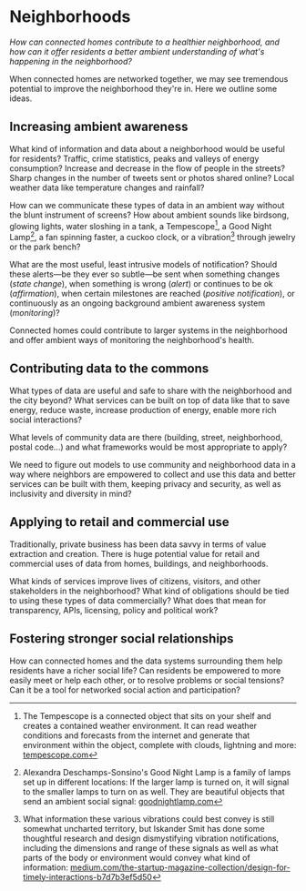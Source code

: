 # Neighborhoods

_How can connected homes contribute to a healthier neighborhood, and how can it offer residents a better ambient understanding of what's happening in the neighborhood?_

When connected homes are networked together, we may see tremendous potential to improve the neighborhood they're in. Here we outline some ideas.

## Increasing ambient awareness

What kind of information and data about a neighborhood would be useful for residents? Traffic, crime statistics, peaks and valleys of energy consumption? Increase and decrease in the flow of people in the streets? Sharp changes in the number of tweets sent or photos shared online? Local weather data like temperature changes and rainfall? 

How can we communicate these types of data in an ambient way without the blunt instrument of screens? How about ambient sounds like birdsong, glowing lights, water sloshing in a tank, a Tempescope[^1], a Good Night Lamp[^2], a fan spinning faster, a cuckoo clock, or a vibration[^3] through jewelry or the park bench?

What are the most useful, least intrusive models of notification? Should these alerts—be they ever so subtle—be sent when something changes (*state change*), when something is wrong (*alert*) or continues to be ok (*affirmation*), when certain milestones are reached (*positive notification*), or continuously as an ongoing background ambient awareness system (*monitoring*)? 

Connected homes could contribute to larger systems in the neighborhood and offer ambient ways of monitoring the neighborhood's health.  

## Contributing data to the commons

What types of data are useful and safe to share with the neighborhood and the city beyond? What services can be built on top of data like that to save energy, reduce waste, increase production of energy, enable more rich social interactions?

What levels of community data are there (building, street, neighborhood, postal code...) and what frameworks would be most appropriate to apply? 

We need to figure out models to use community and neighborhood data in a way where neighbors are empowered to collect and use this data and better services can be built with them, keeping privacy and security, as well as inclusivity and diversity in mind?

## Applying to retail and commercial use

Traditionally, private business has been data savvy in terms of value extraction and creation. There is huge potential value for retail and commercial uses of data from homes, buildings, and neighborhoods. 

What kinds of services improve lives of citizens, visitors, and other stakeholders in the neighborhood? What kind of obligations should be tied to using these types of data commercially? What does that mean for transparency, APIs, licensing, policy and political work?

## Fostering stronger social relationships

How can connected homes and the data systems surrounding them help residents have a richer social life? Can residents be empowered to more easily meet or help each other, or to resolve problems or social tensions? Can it be a tool for networked social action and participation?


[^1]: The Tempescope is a connected object that sits on your shelf and creates a contained weather environment. It can read weather conditions and forecasts from the internet and generate that environment within the object, complete with clouds, lightning and more: [tempescope.com](http://www.tempescope.com/)
[^2]: Alexandra Deschamps-Sonsino's Good Night Lamp is a family of lamps set up in different locations: If the larger lamp is turned on, it will signal to the smaller lamps to turn on as well. They are beautiful objects that send an ambient social signal: [goodnightlamp.com](http://goodnightlamp.com/) 
[^3]: What information these various vibrations could best convey is still somewhat uncharted territory, but Iskander Smit has done some thoughtful research and design dismystifying vibration notifications, including the dimensions and range of these signals as well as what parts of the body or environment would convey what kind of information: [medium.com/the-startup-magazine-collection/design-for-timely-interactions-b7d7b3ef5d50](https://medium.com/the-startup-magazine-collection/design-for-timely-interactions-b7d7b3ef5d50)
